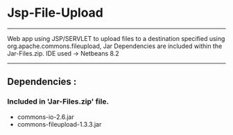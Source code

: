 # Jsp-File-Upload
***
Web app using JSP/SERVLET to upload files to a destination specified using org.apache.commons.fileupload,
Jar Dependencies are included within the Jar-Files.zip.
IDE used -> Netbeans 8.2
***

## Dependencies :
### Included in 'Jar-Files.zip' file.
 - commons-io-2.6.jar
 - commons-fileupload-1.3.3.jar
